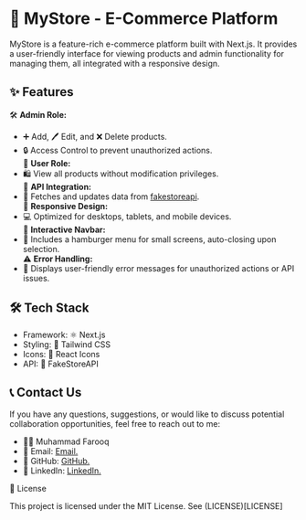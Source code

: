 # 🛒 MyStore - E-Commerce Platform

MyStore is a feature-rich e-commerce platform built with Next.js. It provides a user-friendly interface for viewing products and admin functionality for managing them, all integrated with a responsive design.


## ✨ Features

🛠️ **Admin Role:**
- ➕ Add, 🖊️ Edit, and ❌ Delete products.
- 🔒 Access Control to prevent unauthorized actions.<br/>
 👥 **User Role:**
- 🛍️  View all products without modification privileges.<br/>
🔗 **API Integration:**
- 📡 Fetches and updates data from [fakestoreapi](https://fakestoreapi.com/).<br/>
📱 **Responsive Design:**
- 💻 Optimized for desktops, tablets, and mobile devices.<br/>
🧭 **Interactive Navbar:**
- 🍔 Includes a hamburger menu for small screens, auto-closing upon selection.<br/>
⚠️ **Error Handling:**
- 🚫 Displays user-friendly error messages for unauthorized actions or API issues.


## 🛠 Tech Stack

- Framework: ⚛️ Next.js
- Styling: 🎨 Tailwind CSS
- Icons: 🌟 React Icons
- API: 🔗 FakeStoreAPI
## 📞 Contact Us

If you have any questions, suggestions, or would like to discuss potential collaboration opportunities, feel free to reach out to me:

- 🧑‍💻 Muhammad Farooq
- 📧 Email: [Email.](muhammad888xyz@gmail.com)
- 🐙 GitHub: [GitHub.](https://github.com/Muhammad-Fraooq)
- 🔗 LinkedIn: [LinkedIn.](https://www.linkedin.com/in/muhammad-farooq-1a168a2b6/)

📄 License

This project is licensed under the MIT License. See (LICENSE)[LICENSE]
